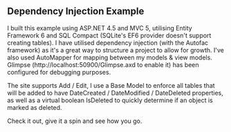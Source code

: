 ## Dependency Injection Example

I built this example using ASP.NET 4.5 and MVC 5, utilising Entity Framework 6 and SQL Compact (SQLite's EF6 provider
doesn't support creating tables). I have utilised dependency injection (with the Autofac framework) as it's a great 
way to structure a project to allow for growth. I've also used AutoMapper for mapping between my models & view models. 
Glimpse (http://localhost:50900/Glimpse.axd to enable it) has been configured for debugging purposes.

The site supports Add / Edit, I use a Base Model to enforce all tables that will be added to have DateCreated / DateModified /
DateDeleted properties, as well as a virtual boolean IsDeleted to quickly determine if an object is marked as deleted.

Check it out, give it a spin and see how you go.